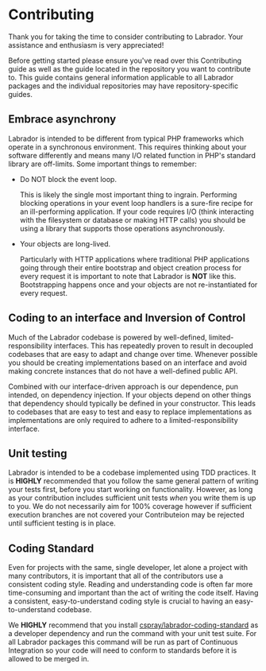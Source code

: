 # Contributing

Thank you for taking the time to consider contributing to Labrador. Your assistance and enthusiasm is very appreciated!

Before getting started please ensure you've read over this Contributing guide as well as the guide located in the 
repository you want to contribute to. This guide contains general information applicable to all Labrador packages and 
the individual repositories may have repository-specific guides.

## Embrace asynchrony

Labrador is intended to be different from typical PHP frameworks which operate in a synchronous environment. This requires 
thinking about your software differently and means many I/O related function in PHP's standard library are off-limits.
Some important things to remember:

- Do NOT block the event loop. 

    This is likely the single most important thing to ingrain. Performing blocking operations 
    in your event loop handlers is a sure-fire recipe for an ill-performing application. If your code requires I/O (think 
    interacting with the filesystem or database or making HTTP calls) you should be using a library that supports those 
    operations asynchronously.

- Your objects are long-lived. 

    Particularly with HTTP applications where traditional PHP applications going through their entire bootstrap and 
    object creation process for every request it is important to note that Labrador is **NOT** like this. Bootstrapping 
    happens once and your objects are not re-instantiated for every request.
    
## Coding to an interface and Inversion of Control

Much of the Labrador codebase is powered by well-defined, limited-responsibility interfaces. This has repeatedly proven 
to result in decoupled codebases that are easy to adapt and change over time. Whenever possible you should be creating 
implementations based on an interface and avoid making concrete instances that do not have a well-defined public API.

Combined with our interface-driven approach is our dependence, pun intended, on dependency injection. If your objects
depend on other things that dependency should typically be defined in your constructor. This leads to codebases that are 
easy to test and easy to replace implementations as implementations are only required to adhere to a limited-responsibility
interface.

## Unit testing

Labrador is intended to be a codebase implemented using TDD practices. It is **HIGHLY** recommended that you follow 
the same general pattern of writing your tests first, before you start working on functionality. However, as long as your
contribution includes sufficient unit tests _when_ you write them is up to you. We do not necessarily aim for 100% coverage 
however if sufficient execution branches are not covered your Contributeion may be rejected until sufficient testing is 
in place.

## Coding Standard

Even for projects with the same, single developer, let alone a project with many contributors, it is important that all 
of the contributors use a consistent coding style. Reading and understanding code is often far more time-consuming and 
important than the act of writing the code itself. Having a consistent, easy-to-understand coding style is crucial to 
having an easy-to-understand codebase.

We **HIGHLY** recommend that you install [cspray/labrador-coding-standard] as a developer dependency and run the command
with your unit test suite. For all Labrador packages this command will be run as part of Continuous Integration so your 
code will need to conform to standards before it is allowed to be merged in.

[cspray/labrador-coding-standard]: https://github.com/labrador-kennel/coding-standard